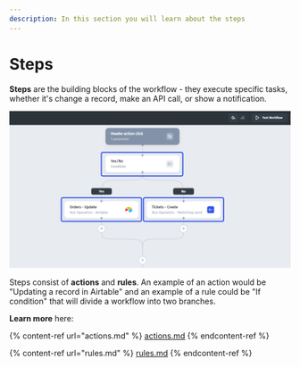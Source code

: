 ```yaml
---
description: In this section you will learn about the steps
---
```


# Steps

**Steps** are the building blocks of the workflow - they execute specific tasks, whether it's change a record, make an API call, or show a notification.

![](../../../.gitbook/assets/rhxdct.png)

Steps consist of **actions** and **rules**. An example of an action would be "Updating a record in Airtable" and an example of a rule could be "If condition" that will divide a workflow into two branches.&#x20;

**Learn more** here:

{% content-ref url="actions.md" %}
[actions.md](actions.md)
{% endcontent-ref %}

{% content-ref url="rules.md" %}
[rules.md](rules.md)
{% endcontent-ref %}
